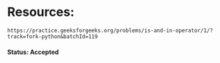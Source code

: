 # Resources: 
    https://practice.geeksforgeeks.org/problems/is-and-in-operator/1/?track=fork-python&batchId=119
    
#### Status: Accepted
    